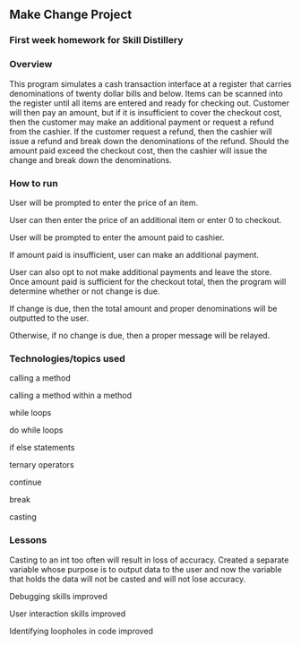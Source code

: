 ## Make Change Project

### First week homework for Skill Distillery

### Overview

This program simulates a cash transaction interface at a register
that carries denominations of twenty dollar bills and below. Items can be
scanned into the register until all items are entered and ready for checking
out. Customer will then pay an amount, but if it is insufficient to cover
the checkout cost, then the customer may make an additional payment or request
a refund from the cashier. If the customer request a refund, then the cashier
will issue a refund and break down the denominations of the refund. Should the
amount paid exceed the checkout cost, then the cashier will issue the change
and break down the denominations.

### How to run

User will be prompted to enter the price of an item.

User can then enter the price of an additional item or enter 0 to checkout.

User will be prompted to enter the amount paid to cashier.

If amount paid is insufficient, user can make an additional payment.

User can also opt to not make additional payments and leave the store.
Once amount paid is sufficient for the checkout total, then the program
will determine whether or not change is due.

If change is due, then the total amount and proper denominations will be
outputted to the user.

Otherwise, if no change is due, then a proper message will be relayed.

### Technologies/topics used

calling a method

calling a method within a method

while loops

do while loops

if else statements

ternary operators

continue

break

casting


### Lessons

Casting to an int too often will result in loss of accuracy. Created a
separate variable whose purpose is to output data to the user and now
the variable that holds the data will not be casted and will not lose accuracy.

Debugging skills improved

User interaction skills improved

Identifying loopholes in code improved
